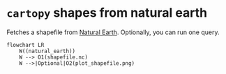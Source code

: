 # `cartopy` shapes from natural earth

Fetches a shapefile from [Natural Earth](https://www.naturalearthdata.com/).
Optionally, you can run one query.

```mermaid
flowchart LR
    W((natural_earth))
    W --> O1(shapefile.nc)
    W -->|Optional|O2(plot_shapefile.png)
```
